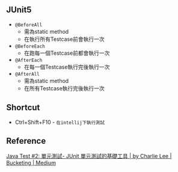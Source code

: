 
## JUnit5

+ `@BeforeAll`
	+ 需為static method
	+ 在執行所有Testcase前會執行一次
+ `@BeforeEach`
	+ 在跑每一個Testcase前都會執行一次
+ `@AfterEach`
	+ 在每一個Testcase執行完後執行一次
+ `@AfterAll`
	+ 需為static method
	+ 在所有Testcase執行完後執行一次

## Shortcut

+ Ctrl+Shift+F10 - `在intellij下執行測試`
## Reference

[Java Test #2: 單元測試- JUnit 單元測試的基礎工具 | by Charlie Lee | Bucketing | Medium](https://medium.com/bucketing/java-test-2-%E5%96%AE%E5%85%83%E6%B8%AC%E8%A9%A6-junit-%E5%96%AE%E5%85%83%E6%B8%AC%E8%A9%A6%E7%9A%84%E5%9F%BA%E7%A4%8E%E5%B7%A5%E5%85%B7-ebf335ff2619)